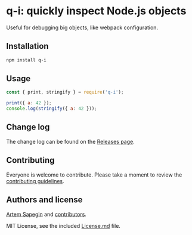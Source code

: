 # q-i: quickly inspect Node.js objects

Useful for debugging big objects, like webpack configuration.

## Installation

```bash
npm install q-i
```

## Usage

```js
const { print, stringify } = require('q-i');

print({ a: 42 });
console.log(stringify({ a: 42 }));
```

## Change log

The change log can be found on the [Releases page](https://github.com/sapegin/q-i/releases).

## Contributing

Everyone is welcome to contribute. Please take a moment to review the [contributing guidelines](Contributing.md).

## Authors and license

[Artem Sapegin](http://sapegin.me) and [contributors](https://github.com/sapegin/q-i/graphs/contributors).

MIT License, see the included [License.md](License.md) file.
